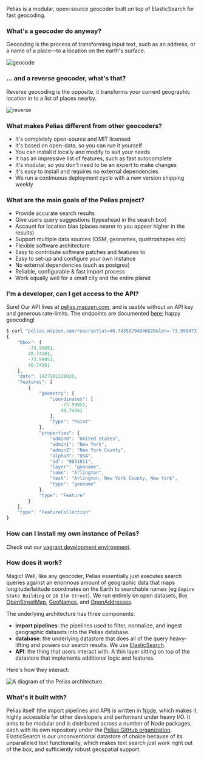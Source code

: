 Pelias is a modular, open-source geocoder built on top of ElasticSearch for fast geocoding. 

### What's a geocoder do anyway?

Geocoding is the process of transforming input text, such as an address, or a name of a place—to a location on the earth's surface.

![geocode](https://raw.githubusercontent.com/pelias/pelias/master/img/geocoding.gif)

### ... and a reverse geocoder, what's that?

Reverse geocoding is the opposite, it transforms your current geographic location in to a list of places nearby.

![reverse](https://raw.githubusercontent.com/pelias/pelias/master/img/reverse.gif)

### What makes Pelias different from other geocoders?

- It's completely open-source and MIT licensed
- It's based on open-data, so you can run it yourself
- You can install it locally and modify to suit your needs
- It has an impressive list of features, such as fast autocomplete
- It's modular, so you don't need to be an expert to make changes
- It's easy to install and requires no external dependencies
- We run a continuous deployment cycle with a new version shipping weekly

### What are the main goals of the Pelias project?

- Provide accurate search results
- Give users query suggestions (typeahead in the search box)
- Account for location bias (places nearer to you appear higher in the results)
- Support multiple data sources (OSM, geonames, quattroshapes etc)
- Flexible software architecture
- Easy to contribute software patches and features to
- Easy to set-up and configure your own instance
- No external dependencies (such as postgres)
- Reliable, configurable & fast import process
- Work equally well for a small city and the entire planet

### I'm a developer, can I get access to the API?

Sure! Our API lives at [pelias.mapzen.com](http://pelias.mapzen.com/), and is usable without an API key and generous
rate-limits. The endpoints are documented [here](https://github.com/pelias/api/wiki/API-Endpoints); happy
geocoding!

```javascript
$ curl "pelias.mapzen.com/reverse?lat=40.74358294846026&lon=-73.99047374725342" | python -m json.tool
{
    "bbox": [
        -73.99051,
        40.74361,
        -73.99051,
        40.74361
    ],
    "date": 1427901226020,
    "features": [
        {
            "geometry": {
                "coordinates": [
                    -73.99051,
                    40.74361
                ],
                "type": "Point"
            },
            "properties": {
                "admin0": "United States",
                "admin1": "New York",
                "admin2": "New York County",
                "alpha3": "USA",
                "id": "9851011",
                "layer": "geoname",
                "name": "Arlington",
                "text": "Arlington, New York County, New York",
                "type": "geoname"
            },
            "type": "Feature"
        }
    ],
    "type": "FeatureCollection"
}
```

### How can I install my own instance of Pelias?

Check out our [vagrant development environment](https://github.com/pelias/vagrant).

### How does it work?

Magic! Well, like any geocoder, Pelias essentially just executes search queries against an enormous amount of
geographic data that maps longitude/latitude coordinates on the Earth to searchable names (eg `Empire State Building`
or `28 Elm Street`).  We run entirely on open datasets, like [OpenStreetMap](http://www.openstreetmap.org/),
[GeoNames](http://www.geonames.org/about.html), and [OpenAddresses](http://openaddresses.io/).

The underlying architecture has three components:

  * **import pipelines**: the pipelines used to filter, normalize, and ingest geographic datasets into the Pelias database.
  * **database**: the underlying datastore that does all of the query heavy-lifting and powers our search results. We use
    [ElasticSearch](https://www.elastic.co/).
  * **API**: the thing that users interact with. A thin layer sitting on top of the datastore that implements additional
    logic and features.

Here's how they interact:

![A diagram of the Pelias architecture.](https://cloud.githubusercontent.com/assets/4467604/6944539/3b1cdd0e-d862-11e4-995d-0b376caacad6.png)

### What's it built with?
Pelias itself (the import pipelines and API) is written in [Node](https://nodejs.org/), which makes it highly
accessible for other developers and performant under heavy I/O. It aims to be modular and is distributed across a
number of Node packages, each with its own repository under the [Pelias GitHub
organization](https://github.com/pelias). ElasticSearch is our unconventional datastore of choice because of its
unparalleled text functionality, which makes text search *just work* right out of the box, and sufficiently robust
geospatial support.
